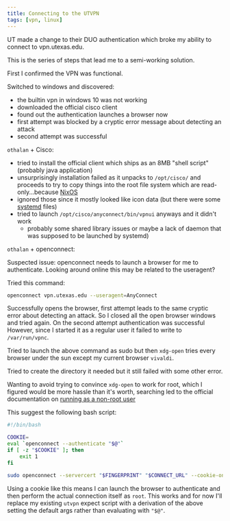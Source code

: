 ```yaml
---
title: Connecting to the UTVPN
tags: [vpn, linux]
---
```


UT made a change to their DUO authentication which broke my ability to connect to vpn.utexas.edu.

This is the series of steps that lead me to a semi-working solution.

First I confirmed the VPN was functional.

Switched to windows and discovered:

- the builtin vpn in windows 10 was not working
- downloaded the official cisco client
- found out the authentication launches a browser now
- first attempt was blocked by a cryptic error message about detecting an attack
- second attempt was successful

`othalan` + Cisco:

- tried to install the official client which ships as an 8MB "shell script" (probably java application)
- unsurprisingly installation failed as it unpacks to `/opt/cisco/` and proceeds to 
  try to copy things into the root file system which are read-only...because [NixOS](8m5l-nix-and-nixos.md)
- ignored those since it mostly looked like icon data (but there were some [systemd](dhef-systemd-service-files.md) files)
- tried to launch `/opt/cisco/anyconnect/bin/vpnui` anyways and it didn't work
  - probably some shared library issues or maybe a lack of daemon that was supposed to be launched by systemd)

`othalan` + openconnect:

Suspected issue: openconnect needs to launch a browser for me to authenticate.
Looking around online this may be related to the useragent?

Tried this command:

```sh
openconnect vpn.utexas.edu --useragent=AnyConnect
```

Successfully opens the browser,
first attempt leads to the same cryptic error about detecting an attack. 
So I closed all the open browser windows and tried again.
On the second attempt authentication was successful
However, since I started it as a regular user it failed to write to `/var/run/vpnc`.

Tried to launch the above command as sudo but then `xdg-open`
tries every browser under the sun except my current browser `vivaldi`.

Tried to create the directory it needed but it still failed with some other error.

Wanting to avoid trying to convince `xdg-open` to work for root,
which I figured would be more hassle than it's worth,
searching led to the official documentation on
[running as a non-root user](https://www.infradead.org/openconnect/nonroot.html)


This suggest the following bash script:

```bash
#!/bin/bash

COOKIE=
eval `openconnect --authenticate "$@"`
if [ -z "$COOKIE" ]; then
    exit 1
fi

sudo openconnect --servercert "$FINGERPRINT" "$CONNECT_URL" --cookie-on-stdin ${RESOLVE:+--resolve "$RESOLVE"} <<< "$COOKIE"
```

Using a cookie like this means I can launch the browser to authenticate
and then perform the actual connection itself as `root`.
This works and for now I'll replace my existing `utvpn` expect script with
a derivation of the above setting the default args rather than evaluating with `"$@"`.
